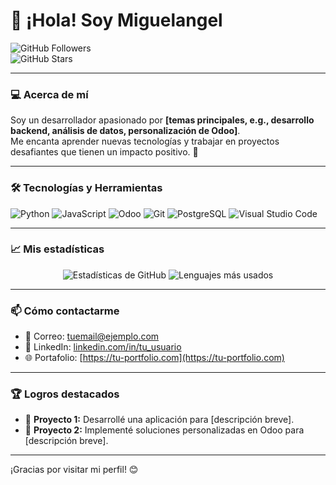 # 👋 ¡Hola! Soy Miguelangel 

![GitHub Followers](https://img.shields.io/github/followers/tu_usuario?style=social)  
![GitHub Stars](https://img.shields.io/github/stars/tu_usuario?style=social)

---

### 💻 Acerca de mí  
Soy un desarrollador apasionado por **[temas principales, e.g., desarrollo backend, análisis de datos, personalización de Odoo]**.  
Me encanta aprender nuevas tecnologías y trabajar en proyectos desafiantes que tienen un impacto positivo. 🌟  

---

### 🛠️ Tecnologías y Herramientas
![Python](https://img.shields.io/badge/-Python-3776AB?logo=python&logoColor=white&style=flat-square)
![JavaScript](https://img.shields.io/badge/-JavaScript-F7DF1E?logo=javascript&logoColor=black&style=flat-square)
![Odoo](https://img.shields.io/badge/-Odoo-87329D?logo=odoo&logoColor=white&style=flat-square)
![Git](https://img.shields.io/badge/-Git-F05032?logo=git&logoColor=white&style=flat-square)
![PostgreSQL](https://img.shields.io/badge/-PostgreSQL-336791?logo=postgresql&logoColor=white&style=flat-square)
![Visual Studio Code](https://img.shields.io/badge/-VS%20Code-007ACC?logo=visual-studio-code&logoColor=white&style=flat-square)

---

### 📈 Mis estadísticas
<p align="center">
  <img src="https://github-readme-stats.vercel.app/api?username=tu_usuario&show_icons=true&theme=radical" alt="Estadísticas de GitHub" />
  <img src="https://github-readme-stats.vercel.app/api/top-langs/?username=tu_usuario&layout=compact&theme=radical" alt="Lenguajes más usados" />
</p>

---

### 📫 Cómo contactarme
- 📧 Correo: [tuemail@ejemplo.com](mailto:tuemail@ejemplo.com)  
- 💼 LinkedIn: [linkedin.com/in/tu_usuario](https://linkedin.com/in/tu_usuario)  
- 🌐 Portafolio: [https://tu-portfolio.com](https://tu-portfolio.com)

---

### 🏆 Logros destacados
- 🚀 **Proyecto 1:** Desarrollé una aplicación para [descripción breve].  
- 🏅 **Proyecto 2:** Implementé soluciones personalizadas en Odoo para [descripción breve].  

---

¡Gracias por visitar mi perfil! 😊  
